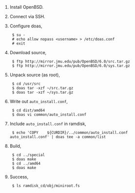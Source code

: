 
1. Install OpenBSD.
2. Connect via SSH.
3. Configure doas,

        $ su -
        # echo allow nopass <username> > /etc/doas.conf
        # exit

4. Download source,

        $ ftp http://mirror.jmu.edu/pub/OpenBSD/6.0/src.tar.gz
        $ ftp http://mirror.jmu.edu/pub/OpenBSD/6.0/sys.tar.gz

5. Unpack source (as root),

        $ cd /usr/src
        $ doas tar -xzf ~/src.tar.gz
        $ doas tar -xzf ~/sys.tar.gz

6. Write out `auto_install.conf`,

        $ cd dist/amd64
        $ doas vi common/auto_install.conf

7. Include `auto_install.conf` in ramdisk,

        $ echo 'COPY    ${CURDIR}/../common/auto_install.conf   auto_install.conf' | doas tee -a common/list

8. Build,

        $ cd ../special
        $ doas make
        $ cd ../amd64
        $ doas make

9. Success,

        $ ls ramdisk_cd/obj/miniroot.fs

